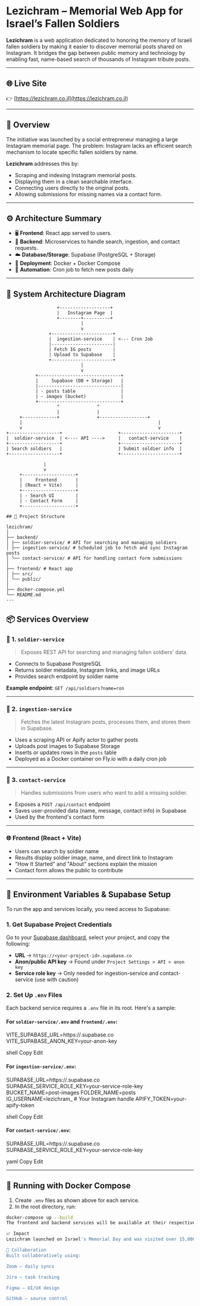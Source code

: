 # Lezichram – Memorial Web App for Israel’s Fallen Soldiers

**Lezichram** is a web application dedicated to honoring the memory of Israeli fallen soldiers by making it easier to discover memorial posts shared on Instagram. It bridges the gap between public memory and technology by enabling fast, name-based search of thousands of Instagram tribute posts.

---

## 🌐 Live Site

👉 [https://lezichram.co.il](https://lezichram.co.il)

---

## 📖 Overview

The initiative was launched by a social entrepreneur managing a large Instagram memorial page. The problem: Instagram lacks an efficient search mechanism to locate specific fallen soldiers by name.

**Lezichram** addresses this by:
- Scraping and indexing Instagram memorial posts.
- Displaying them in a clean searchable interface.
- Connecting users directly to the original posts.
- Allowing submissions for missing names via a contact form.

---

## ⚙️ Architecture Summary

- 🖥 **Frontend**: React app served to users.
- 🧠 **Backend**: Microservices to handle search, ingestion, and contact requests.
- ☁️ **Database/Storage**: Supabase (PostgreSQL + Storage)
- 🐳 **Deployment**: Docker + Docker Compose
- 🔁 **Automation**: Cron job to fetch new posts daily

---

## 🧭 System Architecture Diagram

```text
                   +-------------------+
                   |   Instagram Page  |
                   +--------+----------+
                            |
                            v
                +-----------------------+
                |  ingestion-service    | <--- Cron Job
                |-----------------------|
                | Fetch IG posts        |
                | Upload to Supabase    |
                +-----------------------+
                            |
                            v
           +-------------------------------+
           |     Supabase (DB + Storage)   |
           |-------------------------------|
           | - posts table                 |
           | - images (bucket)             |
           +-------------------------------+
                   ^              ^
                   |              |
     +-------------+              +------------------+
     |                                                   |
     v                                                   v
+-------------------+                     +----------------------+
|  soldier-service  | <---- API ---->     |   contact-service    |
+-------------------+                     +----------------------+
| Search soldiers   |                     | Submit soldier info  |
+-------------------+                     +----------------------+

              |
              v
     +--------------------+
     |     Frontend       |
     | (React + Vite)     |
     +--------------------+
     | - Search UI        |
     | - Contact Form     |
     +--------------------+

## 🧱 Project Structure

lezichram/
│
├── backend/
│ ├── soldier-service/ # API for searching and managing soldiers
│ ├── ingestion-service/ # Scheduled job to fetch and sync Instagram posts
│ └── contact-service/ # API for handling contact form submissions
│
├── frontend/ # React app
│ ├── src/
│ └── public/
│
├── docker-compose.yml
└── README.md
---
```
## 📦 Services Overview

### 📌 1. `soldier-service`

> Exposes REST API for searching and managing fallen soldiers' data.

- Connects to Supabase PostgreSQL
- Returns soldier metadata, Instagram links, and image URLs
- Provides search endpoint by soldier name

**Example endpoint**: `GET /api/soldiers?name=ron`

---

### 📸 2. `ingestion-service`

> Fetches the latest Instagram posts, processes them, and stores them in Supabase.

- Uses a scraping API or Apify actor to gather posts
- Uploads post images to Supabase Storage
- Inserts or updates rows in the `posts` table
- Deployed as a Docker container on Fly.io with a daily cron job

---

### 💬 3. `contact-service`

> Handles submissions from users who want to add a missing soldier.

- Exposes a `POST /api/contact` endpoint
- Saves user-provided data (name, message, contact info) in Supabase
- Used by the frontend's contact form

---

### 🌐 Frontend (React + Vite)

- Users can search by soldier name
- Results display soldier image, name, and direct link to Instagram
- "How It Started" and "About" sections explain the mission
- Contact form allows the public to contribute

---

## 🔑 Environment Variables & Supabase Setup

To run the app and services locally, you need access to Supabase:

### 1. Get Supabase Project Credentials

Go to your [Supabase dashboard](https://app.supabase.com/), select your project, and copy the following:

- **URL** → `https://<your-project-id>.supabase.co`
- **Anon/public API key** → Found under `Project Settings > API > anon key`
- **Service role key** → Only needed for ingestion-service and contact-service (use with caution)

### 2. Set Up `.env` Files

Each backend service requires a `.env` file in its root. Here's a sample:

#### For `soldier-service/.env` and `frontend/.env`:

VITE_SUPABASE_URL=https://<your-project-id>.supabase.co
VITE_SUPABASE_ANON_KEY=your-anon-key

shell
Copy
Edit

#### For `ingestion-service/.env`:

SUPABASE_URL=https://<your-project-id>.supabase.co
SUPABASE_SERVICE_ROLE_KEY=your-service-role-key
BUCKET_NAME=post-images
FOLDER_NAME=posts
IG_USERNAME=lezichram_ # Your Instagram handle
APIFY_TOKEN=your-apify-token

shell
Copy
Edit

#### For `contact-service/.env`:

SUPABASE_URL=https://<your-project-id>.supabase.co
SUPABASE_SERVICE_ROLE_KEY=your-service-role-key

yaml
Copy
Edit

---

## 🚀 Running with Docker Compose

1. Create `.env` files as shown above for each service.
2. In the root directory, run:

```bash
docker-compose up --build
The frontend and backend services will be available at their respective ports (see docker-compose.yml for details).

📈 Impact
Lezichram launched on Israel's Memorial Day and was visited over 15,000 times in a single day. The emotional value was immediate — hundreds of families submitted new names through the app.

🤝 Collaboration
Built collaboratively using:

Zoom – daily syncs

Jira – task tracking

Figma – UI/UX design

GitHub – source control

